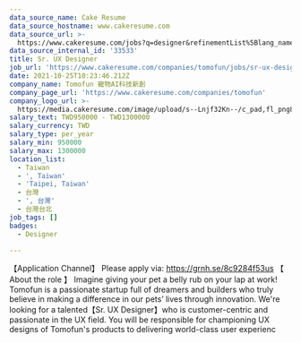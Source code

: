 ```yaml
---
data_source_name: Cake Resume
data_source_hostname: www.cakeresume.com
data_source_url: >-
  https://www.cakeresume.com/jobs?q=designer&refinementList%5Blang_name%5D%5B0%5D=English&refinementList%5Bsalary_type%5D=per_year
data_source_internal_id: '33533'
title: Sr. UX Designer
job_url: 'https://www.cakeresume.com/companies/tomofun/jobs/sr-ux-designer-ca8f98'
date: 2021-10-25T10:23:46.212Z
company_name: Tomofun 寵物AI科技新創
company_page_url: 'https://www.cakeresume.com/companies/tomofun'
company_logo_url: >-
  https://media.cakeresume.com/image/upload/s--Lnjf32Kn--/c_pad,fl_png8,h_200,w_200/v1594890273/ztfrcn5jli33qaw9bpsz.png
salary_text: TWD950000 - TWD1300000
salary_currency: TWD
salary_type: per_year
salary_min: 950000
salary_max: 1300000
location_list:
  - Taiwan
  - ', Taiwan'
  - 'Taipei, Taiwan'
  - 台灣
  - ', 台灣'
  - 台灣台北
job_tags: []
badges:
  - Designer

---
```


【Application Channel】 Please apply via: https://grnh.se/8c9284f53us 【 About the role 】 Imagine giving your pet a belly rub on your lap at work! Tomofun is a passionate startup full of dreamers and builders who truly believe in making a difference in our pets’ lives through innovation. We're looking for a talented【Sr. UX Designer】who is customer-centric and passionate in the UX field. You will be responsible for championing UX designs of Tomofun's products to delivering world-class user experienc